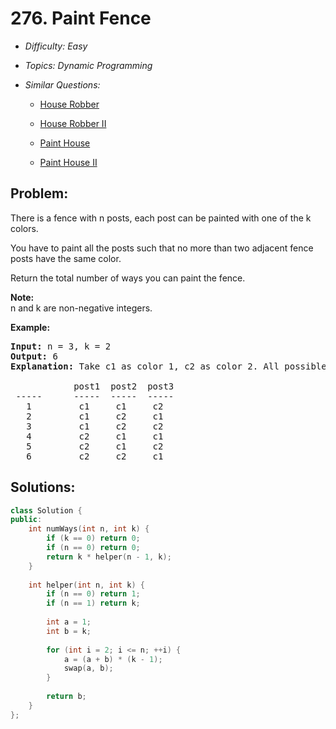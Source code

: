 # 276. Paint Fence

* *Difficulty: Easy*

* *Topics: Dynamic Programming*

* *Similar Questions:*

  * [House Robber](house-robber.md)

  * [House Robber II](house-robber-ii.md)

  * [Paint House](paint-house.md)

  * [Paint House II](paint-house-ii.md)

## Problem:

<p>There is a fence with n posts, each post can be painted with one of the k colors.</p>

<p>You have to paint all the posts such that no more than two adjacent fence posts have the same color.</p>

<p>Return the total number of ways you can paint the fence.</p>

<p><b>Note:</b><br />
n and k are non-negative integers.</p>

<p><b>Example:</b></p>

<pre>
<b>Input:</b> n = 3, k = 2
<b>Output:</b> 6
<strong>Explanation: </strong>Take c1 as color 1, c2 as color 2. All possible ways are:

&nbsp;           post1  post2  post3      
 -----      -----  -----  -----       
   1         c1     c1     c2 
&nbsp;  2         c1     c2     c1 
&nbsp;  3         c1     c2     c2 
&nbsp;  4         c2     c1     c1&nbsp; 
   5         c2     c1     c2
&nbsp;  6         c2     c2     c1
</pre>

## Solutions:

```c++
class Solution {
public:
    int numWays(int n, int k) {
        if (k == 0) return 0;
        if (n == 0) return 0;
        return k * helper(n - 1, k);
    }
    
    int helper(int n, int k) {
        if (n == 0) return 1;
        if (n == 1) return k; 
        
        int a = 1;
        int b = k;
        
        for (int i = 2; i <= n; ++i) {
            a = (a + b) * (k - 1);
            swap(a, b);
        }
        
        return b;
    }
};
```
